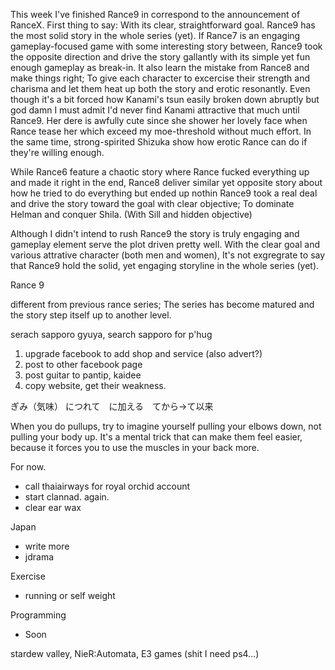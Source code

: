 This week I've finished Rance9 in correspond to the announcement of RanceX.
First thing to say: With its clear, straightforward goal. Rance9 has the most solid story in the whole series (yet).
If Rance7 is an engaging gameplay-focused game with some interesting story between, 
Rance9 took the opposite direction and drive the story gallantly with its simple yet fun enough gameplay as break-in.
It also learn the mistake from Rance8 and make things right; To give each character to excercise their strength and charisma and let them heat up both the story and erotic resonantly.
Even though it's a bit forced how Kanami's tsun easily broken down abruptly but god damn
I must admit I'd never find Kanami attractive that much until Rance9. Her dere is awfully cute since she shower her lovely face when Rance tease her which exceed my moe-threshold without much effort.
In the same time, strong-spirited Shizuka show how erotic Rance can do if they're willing enough. 



 
While Rance6 feature a chaotic story where Rance fucked everything up and made it right in the end, 
Rance8 deliver similar yet opposite story about how he tried to do everything but ended up nothin
Rance9 took a real deal and drive the story toward the goal with clear objective; To dominate Helman and conquer Shila. (With Sill and hidden objective)

Although I didn't intend to rush Rance9 the story is truly engaging and gameplay element serve the plot driven pretty well.
With the clear goal and various attrative character (both men and women),
It's not exgregrate to say that Rance9 hold the solid, yet engaging storyline in the whole series (yet).

Rance 9 

different from previous rance series; The series has become matured and the story step itself up to another level. 

serach sapporo gyuya, search sapporo for p'hug

1. upgrade facebook to add shop and service (also advert?)
2. post to other facebook page
3. post guitar to pantip, kaidee
4. copy website, get their weakness.


ぎみ（気味） につれて　に加える　てから→て以来

When you do pullups, try to imagine yourself pulling your elbows down, not pulling your body up. It's a mental trick that can make them feel easier, because it forces you to use the muscles in your back more.

For now.
- call thaiairways for royal orchid account
- start clannad. again.
- clear ear wax

Japan
- write more
- jdrama

Exercise
- running or self weight

Programming
- Soon

stardew valley, 
NieR:Automata,
E3 games (shit I need ps4...)


